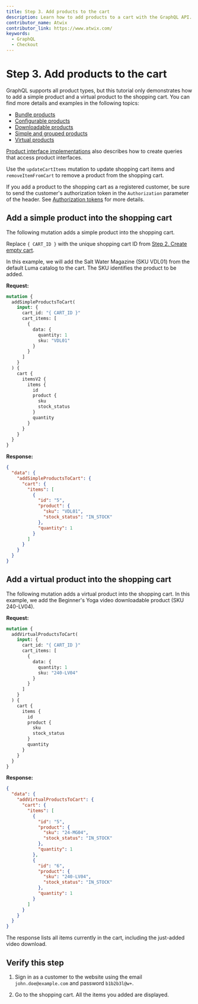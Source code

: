 ```yaml
---
title: Step 3. Add products to the cart
description: Learn how to add products to a cart with the GraphQL API.
contributor_name: Atwix
contributor_link: https://www.atwix.com/
keywords:
  - GraphQL
  - Checkout
---
```


# Step 3. Add products to the cart

GraphQL supports all product types, but this tutorial only demonstrates how to add a simple product and a virtual product to the shopping cart. You can find more details and examples in the following topics:

-  [Bundle products](../../schema/cart/mutations/add-bundle-products.md)
-  [Configurable products](../../schema/cart/mutations/add-configurable-products.md)
-  [Downloadable products](../../schema/cart/mutations/add-downloadable-products.md)
-  [Simple and grouped products](../../schema/cart/mutations/add-simple-products.md)
-  [Virtual products](../../schema/cart/mutations/add-virtual-products.md)

[Product interface implementations](../../schema/products/interfaces/types/index.md) also describes how to create queries that access product interfaces.

Use the `updateCartItems` mutation to update shopping cart items and `removeItemFromCart` to remove a product from the shopping cart.

<InlineAlert variant="info" slots="text" />

If you add a product to the shopping cart as a registered customer, be sure to send the customer's authorization token in the `Authorization` parameter of the header. See [Authorization tokens](../../usage/authorization-tokens.md) for more details.

## Add a simple product into the shopping cart

The following mutation adds a simple product into the shopping cart.

Replace `{ CART_ID }` with the unique shopping cart ID from [Step 2. Create empty cart](../../tutorials/checkout/add-product-to-cart.md).

In this example, we will add the Salt Water Magazine (SKU VDL01) from the default Luma catalog to the cart. The SKU identifies the product to be added.

**Request:**

```graphql
mutation {
  addSimpleProductsToCart(
    input: {
      cart_id: "{ CART_ID }"
      cart_items: [
        {
          data: {
            quantity: 1
            sku: "VDL01"
          }
        }
      ]
    }
  ) {
    cart {
      itemsV2 {
        items {
          id
          product {
            sku
            stock_status
          }
          quantity
        }
      }
    }
  }
}
```

**Response:**

```json
{
  "data": {
    "addSimpleProductsToCart": {
      "cart": {
        "items": [
          {
            "id": "5",
            "product": {
              "sku": "VDL01",
              "stock_status": "IN_STOCK"
            },
            "quantity": 1
          }
        ]
      }
    }
  }
}
```

## Add a virtual product into the shopping cart

The following mutation adds a virtual product into the shopping cart.
In this example, we add the Beginner's Yoga video downloadable product (SKU 240-LV04).

**Request:**

```graphql
mutation {
  addVirtualProductsToCart(
    input: {
      cart_id: "{ CART_ID }"
      cart_items: [
        {
          data: {
            quantity: 1
            sku: "240-LV04"
          }
        }
      ]
    }
  ) {
    cart {
      items {
        id
        product {
          sku
          stock_status
        }
        quantity
      }
    }
  }
}
```

**Response:**

```json
{
  "data": {
    "addVirtualProductsToCart": {
      "cart": {
        "items": [
          {
            "id": "5",
            "product": {
              "sku": "24-MG04",
              "stock_status": "IN_STOCK"
            },
            "quantity": 1
          },
          {
            "id": "6",
            "product": {
              "sku": "240-LV04",
              "stock_status": "IN_STOCK"
            },
            "quantity": 1
          }
        ]
      }
    }
  }
}
```

The response lists all items currently in the cart, including the just-added video download.

## Verify this step

1. Sign in as a customer to the website using the email `john.doe@example.com` and password `b1b2b3l@w+`.

1. Go to the shopping cart. All the items you added are displayed.
